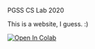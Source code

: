 PGSS CS Lab 2020

This is a website, I guess. :)

[![Open In Colab](https://colab.research.google.com/assets/colab-badge.svg)](https://colab.research.google.com/github/kb7ca/PGSS-CS-Lab/blob/master/MyNotebook/Script_Test_Final.ipynb)
